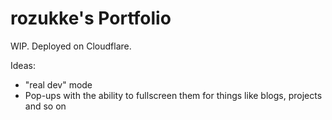 # rozukke's Portfolio

WIP. Deployed on Cloudflare.

Ideas:

- "real dev" mode
- Pop-ups with the ability to fullscreen them for things like blogs, projects and so on
